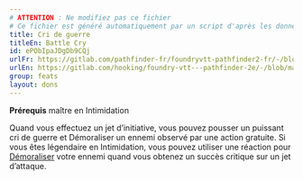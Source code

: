 ```yaml
---
# ATTENTION : Ne modifiez pas ce fichier
# Ce fichier est généré automatiquement par un script d'après les données du module Foundry VTT officiel et de sa traduction
title: Cri de guerre
titleEn: Battle Cry
id: ePObIpaJDgDb9CQj
urlFr: https://gitlab.com/pathfinder-fr/foundryvtt-pathfinder2-fr/-/blob/master/data/feats/ePObIpaJDgDb9CQj.htm
urlEn: https://gitlab.com/hooking/foundry-vtt---pathfinder-2e/-/blob/master/packs/data/feats.db/battle-cry.json
group: feats
layout: dons
---
```

**Prérequis** maître en Intimidation

Quand vous effectuez un jet d’initiative, vous pouvez pousser un puissant cri de guerre et Démoraliser un ennemi observé par une action gratuite. Si vous êtes légendaire en Intimidation, vous pouvez utiliser une réaction pour [Démoraliser](../actions/démoraliser.md) votre ennemi quand vous obtenez un succès critique sur un jet d’attaque.


